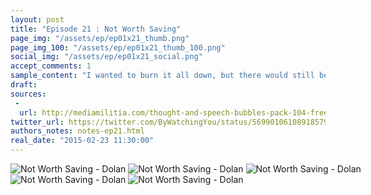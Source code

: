 ```yaml
---
layout: post
title: "Episode 21 : Not Worth Saving"
page_img: "/assets/ep/ep01x21_thumb.png"
page_img_100: "/assets/ep/ep01x21_thumb_100.png"
social_img: "/assets/ep/ep01x21_social.png"
accept_comments: 1
sample_content: "I wanted to burn it all down, but there would still be dolan and twinkie memes."
draft: 
sources: 
 - 
  url: http://mediamilitia.com/thought-and-speech-bubbles-pack-104-free-vectors-and-images/
twitter_url: https://twitter.com/ByWatchingYou/status/569901061089185792
authors_notes: notes-ep21.html
real_date: "2015-02-23 11:30:00"
---
```



<div style="margin-left: auto; margin-right: auto; width: 600px;">
  <img src="/assets/ep/ep01x21_01.png" alt="Not Worth Saving - Dolan" />
  <img src="/assets/ep/ep01x21_02.png" alt="Not Worth Saving - Dolan" />
  <img src="/assets/ep/ep01x21_03.png" alt="Not Worth Saving - Dolan" />
  <img src="/assets/ep/ep01x21_04.png" alt="Not Worth Saving - Dolan" />
  <img src="/assets/ep/ep01x21_05.png" alt="Not Worth Saving - Dolan" />
</div>

<div style="display: none">
  Script:

  [Batman broods]
  Jesus: ... that's when I memed that I was returning soon, and that's kept me going for 2000 years---
  Batman: I found the radioactive substance we can use to mutate memes. Meet me at MySpace.
  Noid: He's making us wait?!?
  Robin: What? When did the Noid get back?
  dolan: myspass? y no napster. is even mor retard. (MySpace? Why not Napster? That's even more retarded.)
  Robin: Ew, dolan. What are you doing here?
  Noid: dolan is a mistake from our memetic modification attempts. We can't figure out how to destroy him.
  dolan: fak u nod. i fak ur mom. she like to nod. (Fuck you, Noid. I fucked your mom. She likes to nod.)
  Robin: Oh god, he dolan'd us. Did you think maybe this world isn't worth saving?
  Noid: I wanted to burn it all down, but then there would still be dolan and twinkie memes.
  [CUT AWAY]
  dolan: just u an me twunkie. (Just you and me twinkie.)
  dolan: time to repopulate wurld (Time to repopulate the world.)
  [Cowboy Twinkie wimpers]
  dolan in Broke Back Mountain cowboy hat: wish i kno how to quit u (I wish I knew how to quit you.)
</div>

